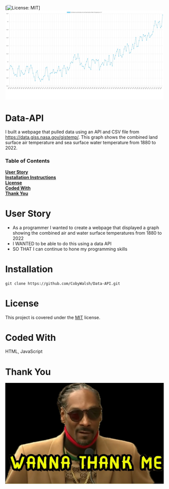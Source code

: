[![License: MIT](https://img.shields.io/badge/License-MIT-blue.svg)]
![Graph](<Image/Combined Land-Surface Air and Sea-Surface Water Temperature .jpg>)

# Data-API

I built a webpage that pulled data using an API and CSV file from https://data.giss.nasa.gov/gistemp/. This graph shows the combined land surface air temperature and sea surface water temperature from 1880 to 2022.

### Table of Contents

**[User Story](#user-story)**<br>
**[Installation Instructions](#installation)**<br>
**[License](#license)**<br>
**[Coded With](#coded-with)**<br>
**[Thank You](#Thank-You)**<br>

# User Story

- As a programmer I wanted to create a webpage that displayed a graph showing the combined air and water surface temperatures from 1880 to 2022
- I WANTED to be able to do this using a data API
- SO THAT I can continue to hone my programming skills

# Installation

`git clone https://github.com/CobyWalsh/Data-API.git`

# License

This project is covered under the [MIT](https://opensource.org/licenses/MIT) license.

# Coded With

HTML, JavaScript

# Thank You

![Snoop Dogg thanking me](<Image/I Wanna Thank Me.jpg>)